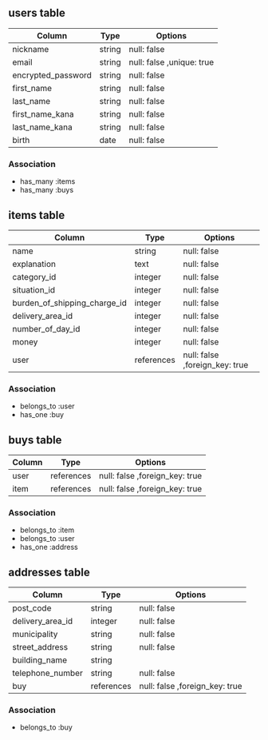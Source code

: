 ## users table
|Column|Type|Options|
|------|----|-------|
|nickname|string|null: false|
|email|string|null: false ,unique: true|
|encrypted_password|string|null: false|
|first_name|string|null: false|
|last_name|string|null: false|
|first_name_kana|string|null: false|
|last_name_kana|string|null: false|
|birth|date|null: false|

### Association
- has_many :items
- has_many :buys

## items table
|Column|Type|Options|
|------|----|-------|
|name|string|null: false|
|explanation|text|null: false|
|category_id|integer|null: false|
|situation_id|integer|null: false|
|burden_of_shipping_charge_id|integer|null: false|
|delivery_area_id|integer|null: false|
|number_of_day_id|integer|null: false|
|money|integer|null: false|
|user|references|null: false ,foreign_key: true|

### Association
- belongs_to :user
- has_one :buy

## buys table
|Column|Type|Options|
|------|----|-------|
|user|references|null: false ,foreign_key: true|
|item|references|null: false ,foreign_key: true|

### Association
- belongs_to :item
- belongs_to :user
- has_one :address


## addresses table
|Column|Type|Options|
|------|----|-------|
|post_code|string|null: false|
|delivery_area_id|integer|null: false |
|municipality|string|null: false|
|street_address|string|null: false|
|building_name|string|
|telephone_number|string|null: false|
|buy|references|null: false ,foreign_key: true|

### Association
- belongs_to :buy
